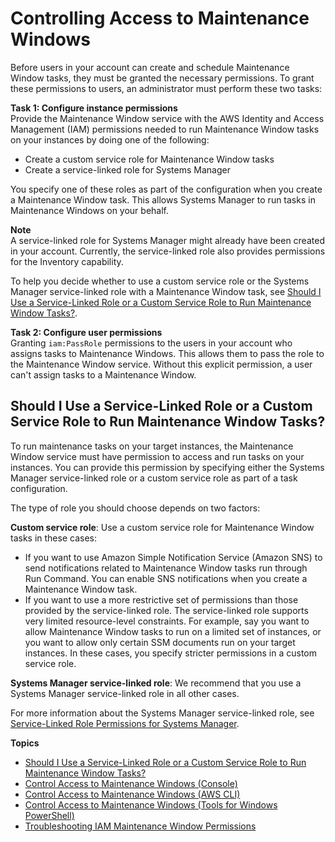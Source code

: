 # Controlling Access to Maintenance Windows<a name="sysman-maintenance-permissions"></a>

Before users in your account can create and schedule Maintenance Window tasks, they must be granted the necessary permissions\. To grant these permissions to users, an administrator must perform these two tasks:

**Task 1: Configure instance permissions**  
Provide the Maintenance Window service with the AWS Identity and Access Management \(IAM\) permissions needed to run Maintenance Window tasks on your instances by doing one of the following: 
+ Create a custom service role for Maintenance Window tasks
+ Create a service\-linked role for Systems Manager

You specify one of these roles as part of the configuration when you create a Maintenance Window task\. This allows Systems Manager to run tasks in Maintenance Windows on your behalf\.

**Note**  
A service\-linked role for Systems Manager might already have been created in your account\. Currently, the service\-linked role also provides permissions for the Inventory capability\.

To help you decide whether to use a custom service role or the Systems Manager service\-linked role with a Maintenance Window task, see [Should I Use a Service\-Linked Role or a Custom Service Role to Run Maintenance Window Tasks?](#maintenance-window-tasks-service-role)\.

**Task 2: Configure user permissions**  
Granting `iam:PassRole` permissions to the users in your account who assigns tasks to Maintenance Windows\. This allows them to pass the role to the Maintenance Window service\. Without this explicit permission, a user can't assign tasks to a Maintenance Window\. 

## Should I Use a Service\-Linked Role or a Custom Service Role to Run Maintenance Window Tasks?<a name="maintenance-window-tasks-service-role"></a>

To run maintenance tasks on your target instances, the Maintenance Window service must have permission to access and run tasks on your instances\. You can provide this permission by specifying either the Systems Manager service\-linked role or a custom service role as part of a task configuration\.

The type of role you should choose depends on two factors:

**Custom service role**: Use a custom service role for Maintenance Window tasks in these cases:
+ If you want to use Amazon Simple Notification Service \(Amazon SNS\) to send notifications related to Maintenance Window tasks run through Run Command\. You can enable SNS notifications when you create a Maintenance Window task\.
+ If you want to use a more restrictive set of permissions than those provided by the service\-linked role\. The service\-linked role supports very limited resource\-level constraints\. For example, say you want to allow Maintenance Window tasks to run on a limited set of instances, or you want to allow only certain SSM documents run on your target instances\. In these cases, you specify stricter permissions in a custom service role\.

**Systems Manager service\-linked role**: We recommend that you use a Systems Manager service\-linked role in all other cases\.

For more information about the Systems Manager service\-linked role, see [Service\-Linked Role Permissions for Systems Manager](using-service-linked-roles.md#slr-permissions)\.

**Topics**
+ [Should I Use a Service\-Linked Role or a Custom Service Role to Run Maintenance Window Tasks?](#maintenance-window-tasks-service-role)
+ [Control Access to Maintenance Windows \(Console\)](sysman-maintenance-perm-console.md)
+ [Control Access to Maintenance Windows \(AWS CLI\)](sysman-maintenance-perm-cli.md)
+ [Control Access to Maintenance Windows \(Tools for Windows PowerShell\)](sysman-maintenance-perm-ps.md)
+ [Troubleshooting IAM Maintenance Window Permissions](maintenance-window-role-troubleshooting.md)
